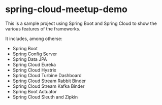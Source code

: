 # spring-cloud-meetup-demo

This is a sample project using Spring Boot and Spring Cloud to show the various features of the frameworks.

It includes, among otherse:

- Spring Boot
- Spring Config Server
- Spring Data JPA
- Spring Cloud Eureka
- Spring Cloud Hystrix
- Spring Cloud Turbine Dashboard
- Spring Cloud Stream Rabbit Binder
- Spring Cloud Stream Kafka Binder
- Spring Boot Actuator
- Spring Cloud Sleuth and Zipkin

